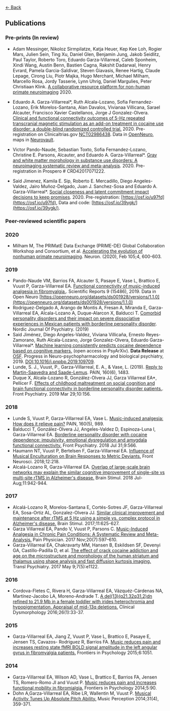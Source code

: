[<- Back](index.md)

## Publications

### Pre-prints (In review)

*  Adam Messinger,  Nikoloz Sirmpilatze,  Katja Heuer,  Kep Kee Loh,  Rogier Mars,  Julien Sein,  Ting Xu,  Daniel Glen,  Benjamin Jung,  Jakob Seidlitz,  Paul Taylor,  Roberto Toro,  Eduardo Garza-Villarreal,  Caleb Sponheim,  Xindi Wang,  Austin Benn,  Bastien Cagna,  Rakshit Dadarwal,  Henry Evrard,  Pamela Garcia-Saldivar, Steven Giavasis,  Renee Hartig, Claude Lepage,  Cirong Liu,  Piotr Majka,  Hugo Merchant,  Michael Milham,  Marcello Rosa,  Jordy Tasserie,  Lynn Uhrig,  Daniel Margulies,  Peter Christiaan Klink. [A collaborative resource platform for non-human primate neuroimaging](https://www.biorxiv.org/content/10.1101/2020.07.31.230185v1) 2020. 

* Eduardo A. Garza-Villarreal*, Ruth Alcala-Lozano, Sofia Fernandez-Lozano, Erik Morelos-Santana, Alan Davalos, Vivianaa Villicana, Sarael Alcauter,  Francisco Xavier Castellanos, Jorge J Gonzalez-Olvera. [Clinical and functional connectivity outcomes of 5-Hz repeated transcranial magnetic stimulation as an add-on treatment in cocaine use disorder: a double-blind randomized controlled trial.](https://www.medrxiv.org/content/10.1101/2020.07.15.20154708v1) 2020. Pre-registration on Clinicaltrias.gov [NCT02986438](https://clinicaltrials.gov/ct2/show/NCT02986438). Data in [OpenNeuro](https://openneuro.org/datasets/ds003037), maps in [Neurovault](https://neurovault.org/collections/8519/).

* Victor Pando-Naude, Sebastian Toxto, Sofia Fernandez-Lozano, Christine E. Parsons, Alcauter, and Eduardo A. Garza-Villarreal*. [Gray and white matter morphology in substance use disorders: A neuroimaging systematic review and meta-analysis](https://www.biorxiv.org/content/10.1101/2020.05.29.122812v1). 2020. Pre-registration in Prospero # CRD42017071222.

* Said Jimenez, Kamila E. Sip, Roberto E. Mercadillo, Diego Angeles-Valdez, Jairo Muñoz-Delgado, Juan J. Sanchez-Sosa and Eduardo A. Garza-Villarreal*. [Social closeness and latent commitment impact decisions to keep promises](https://psyarxiv.com/ujrdk/). 2020. Pre-registration: [https://osf.io/u97fd](https://osf.io/u97fd), Data and code: [https://osf.io/39ygk/](https://osf.io/39ygk/).


### Peer-reviewed scientific papers

### 2020

* Milham M, The PRIMatE Data Exchange (PRIME-DE) Global Collaboration Workshop and Consortium, et al. [Accelerating the evolution of nonhuman primate neuroimaging](https://www.sciencedirect.com/science/article/pii/S089662731931089X). Neuron. (2020), Feb 105;4, 600-603.
 
### 2019
* Pando-Naude VM, Barrios FA, Alcauter S, Pasaye E, Vase L, Brattico E, Vuust P, Garza-Villarreal
EA. [Functional connectivity of music-induced analgesia in fibromyalgia.](https://www.nature.com/articles/s41598-019-51990-4). Scientific Reports 9 (15486), 2019. Data in Open Neuro [https://openneuro.org/datasets/ds001928/versions/1.1.0](https://openneuro.org/datasets/ds001928/versions/1.1.0)
* Rodriguez-Delgado A, Arango de Montis A, Fresan A, Miranda E, Garza-Villarreal EA, Alcala-Lozano A, Duque-Alarcon X, Balducci T. [Comorbid personality disorders and their impact on severe dissociative experiences in Mexican patients with borderline personality disorder](https://doi.org/10.1080/08039488.2019.1658127). Nordic Journal Of Psychiatry. (2019)
* Said Jiménez, Diego Angeles-Valdez, Viviana Villicaña, Ernesto Reyes-Zamorano, Ruth Alcala-Lozano, Jorge Gonzalez-Olvera, Eduardo Garza-Villarreal*. [Machine learning consistently predicts cocaine dependence based on cognitive markers.](https://psyarxiv.com/7qsz3/) (open access in PsyArXiv). **Data Release** at [OSF](https://osf.io/m7h3x/). Progress in Neuro-psychopharmacology and biological psychiatry, 2019. [DOI:10.1016/j.pnpbp.2019.109709](https://doi.org/10.1016/j.pnpbp.2019.109709).
* Lunde, S. J., Vuust, P., Garza-Villarreal, E. A., & Vase, L. (2019). [Reply to Martin-Saavedra and Saade-Lemus](https://doi.org/10.1097/j.pain.0000000000001534). PAIN, 160(6), 1483. 
* Duque X, Alcala-Lozano R, González-Olvera JJ, Garza Villarreal EA*, Pellicer F. [Effects of childhood maltreatment on social cognition and brain functional connectivity in borderline personality disorder patients.](https://www.frontiersin.org/articles/10.3389/fpsyt.2019.00156/full). Front Psychiatry. 2019 Mar 29;10:156.

### 2018
* Lunde S, Vuust P, Garza-Villarreal EA, Vase L. [Music-induced analgesia: How does it relieve pain?](https://doi.org/10.1097/j.pain.0000000000001452) PAIN, 160(5), 989.
* Balducci T, González-Olvera JJ, Angeles-Valdez D, Espinoza-Luna I, Garza-Villarreal EA. [Borderline personality disorder with cocaine dependence: impulsivity, emotional dysregulation and amygdala functional connectivity.](https://doi.org/10.3389/fpsyt.2018.00328) Front Psychiatry. 2018 Jul 31;9:566.
* Haumann NT, Vuust P, Bertelsen F, Garza-Villarreal EA. [Influence of Musical Enculturation on Brain Responses to Metric Deviants.](https://doi.org/10.3389/fnins.2018.00218) Front Neurosci. 2018;12:218.
* Alcalá-Lozano R, Garza-Villarreal EA. [Overlap of large-scale brain networks may explain the similar cognitive improvement of single-site vs multi-site rTMS in Alzheimer's disease.](https://doi.org/10.1016/j.brs.2018.03.016) Brain Stimul. 2018 Jul-Aug;11:942-944. 

### 2017
* Alcalá-Lozano R, Morelos-Santana E, Cortés-Sotres JF, Garza-Villarreal EA, Sosa-Ortiz AL, Gonzalez-Olvera JJ. [Similar clinical improvement and maintenance after rTMS at 5 Hz using a simple vs. complex protocol in Alzheimer's disease.](https://doi.org/10.1016/j.brs.2017.12.011) Brain Stimul. 2017;11:625-627.
* Garza Villarreal EA, Pando V, Vuust P, Parsons C. [Music-Induced Analgesia in Chronic Pain Conditions: A Systematic Review and Meta-Analysis.](https://www.ncbi.nlm.nih.gov/pubmed/29149141) Pain Physician. 2017 Nov;20(7):597–610.
* Garza-Villarreal EA, Chakravarty MM, Hansen B, Eskildsen SF, Devenyi GA, Castillo-Padilla D, et al. [The effect of crack cocaine addiction and age on the microstructure and morphology of the human striatum and thalamus using shape analysis and fast diffusion kurtosis imaging.](https://www.ncbi.nlm.nih.gov/pmc/articles/PMC5534960/) Transl Psychiatry. 2017 May 9;7(5):e1122.

### 2016
* Cordova-Fletes C, Rivera H, Garza-Villarreal EA, Vázquéz-Cárdenas NA, Martínez-Jacobo LA, Moreno-Andrade T. [A del(13)(q21.32q31.2)dn refined to 21.9 Mb in a female toddler with irides heterochromia and hypopigmentation. Appraisal of mid-13q deletions.](https://insights.ovid.com/pubmed?pmid=27750267) Clinical Dysmorphology 2016;26(1):33-37.

### 2015
* Garza-Villarreal EA, Jiang Z, Vuust P, Vase L, Brattico E, Pasaye E, Jensen TS, Cavazos- Rodriguez R, Barrios FA. [Music reduces pain and increases resting state fMRI BOLD signal amplitude in the left angular gyrus in fibromyalgia patients.](https://doi.org/10.3389/fpsyg.2015.01051) Frontiers in Psychology 2015;6:1051.

### 2014
* Garza-Villarreal EA, Wilson AD, Vase L, Brattico E, Barrios FA, Jensen TS, Romero-Romo JI and Vuust P. [Music reduces pain and increases functional mobility in fibromialgia.](https://doi.org/10.3389/fpsyg.2014.00090) Frontiers in Psychology 2014;5:90.
* Dohn A,Garza-Villarreal EA, Ribe LR, Wallentin M, Vuust P. [Musical Activity Tunes Up Absolute Pitch Ability.](http://dx.doi.org/10.1525/mp.2014.31.4.359) Music Perception 2014;31(4), 359-371.
